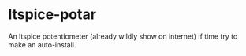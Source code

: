 # ltspice-potar
An ltspice potentiometer (already wildly show on internet) if time try to make an auto-install.
